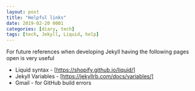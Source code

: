 ```yaml
---
layout: post
title: "Helpful links"
date: 2019-02-20 0001
categories: [diary, tech]
tags: [tech, Jekyll, Liquid, help]
---
```

For future references when developing Jekyll having the following pages open is very useful
- Liquid syntax - [https://shopify.github.io/liquid/]
- Jekyll Variables - [https://jekyllrb.com/docs/variables/]
- Gmail - for GitHub build errors
